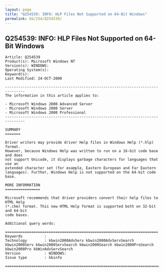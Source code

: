 ```yaml
---
layout: page
title: "Q254539: INFO: HLP Files Not Supported on 64-Bit Windows"
permalink: kb/254/Q254539/
---
```


## Q254539: INFO: HLP Files Not Supported on 64-Bit Windows

	Article: Q254539
	Product(s): Microsoft Windows NT
	Version(s): WINDOWS:
	Operating System(s): 
	Keyword(s): 
	Last Modified: 24-OCT-2000
	
	-------------------------------------------------------------------------------
	The information in this article applies to:
	
	- Microsoft Windows 2000 Advanced Server 
	- Microsoft Windows 2000 Server 
	- Microsoft Windows 2000 Professional 
	-------------------------------------------------------------------------------
	
	SUMMARY
	=======
	
	Driver writers may provide driver Help files in Windows Help (*.hlp) format.
	However, because Windows Help was written to run on a 16-bit code base and does
	not support Unicode, it displays garbage characters for languages that use an
	extended character set (for example, Eastern European and Far Eastern
	languages). Further, Windows Help is not supported on the 64-bit code base.
	
	MORE INFORMATION
	================
	
	Microsoft recommends that driver providers convert their help files to HTML Help
	(*.chm) format. This new HTML Help format is supported both on 32-bit and 64-bit
	code bases.
	
	Additional query words:
	
	======================================================================
	Keywords          :  
	Technology        : kbwin2000AdvServ kbwin2000AdvServSearch kbwin2000Serv kbwin2000ServSearch kbwin2000Search kbwin2000ProSearch kbwin2000Pro kbWinAdvServSearch
	Version           : WINDOWS:
	Issue type        : kbinfo
	
	=============================================================================
	
